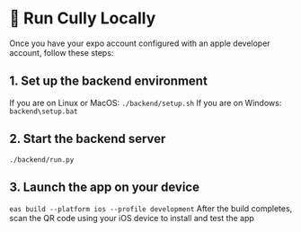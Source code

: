 # 🚀 Run Cully Locally
Once you have your expo account configured with an apple developer account, follow these steps:
## 1. Set up the backend environment
If you are on Linux or MacOS:
`./backend/setup.sh`
If you are on Windows:
`backend\setup.bat`
## 2. Start the backend server
`./backend/run.py`
## 3. Launch the app on your device
`eas build --platform ios --profile development`
After the build completes, scan the QR code using your iOS device to install and test the app
